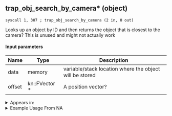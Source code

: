 ## trap_obj_search_by_camera* (object)

`syscall 1, 307 ; trap_obj_search_by_camera (2 in, 0 out)`

Looks up an object by ID and then returns the object that is closest to the camera? This is unused and might not actually work

#### Input parameters
| Name | Type | Description
|------|------|------------
| data   | memory   | variable/stack location where the object will be stored
| offset   | kn::FVector *   | A position vector?




<details>
	<summary>Appears in:</summary>

</details>

<details>
	<summary>Example Usage From NA</summary>

</details>

